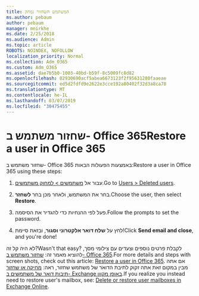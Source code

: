 ```yaml
---
title: המשתמש השחזור נמחק
ms.author: pebaum
author: pebaum
manager: mnirkhe
ms.date: 2/25/2018
ms.audience: Admin
ms.topic: article
ROBOTS: NOINDEX, NOFOLLOW
localization_priority: Normal
ms.collection: Adm_O365
ms.custom: Adm_O365
ms.assetid: dae7b5b0-1003-40bd-b59f-8c5009fc8d82
ms.openlocfilehash: 02930690acf5abea6673123f2f95631280faaeae
ms.sourcegitcommit: ed5d2fdfd9e2622e3cce192a80402f32d3a8ca78
ms.translationtype: MT
ms.contentlocale: he-IL
ms.lasthandoff: 03/07/2019
ms.locfileid: "30475455"
---
```

# <a name="restore-a-user-in-office-365"></a><span data-ttu-id="2f29f-102">שחזור משתמש ב- Office 365</span><span class="sxs-lookup"><span data-stu-id="2f29f-102">Restore a user in Office 365</span></span>

<span data-ttu-id="2f29f-103">שחזור משתמש ב- Office 365 באמצעות הפעולות הבאות:</span><span class="sxs-lookup"><span data-stu-id="2f29f-103">Restore a user in Office 365 using these steps:</span></span>
  
1. <span data-ttu-id="2f29f-104">עבור אל [משתמשים \> למחוק משתמשים](https://admin.microsoft.com/adminportal/home#/deletedusers).</span><span class="sxs-lookup"><span data-stu-id="2f29f-104">Go to [Users \> Deleted users](https://admin.microsoft.com/adminportal/home#/deletedusers).</span></span>
    
2. <span data-ttu-id="2f29f-105">בחר את המשתמש, ולאחר מכן בחר **לשחזר**.</span><span class="sxs-lookup"><span data-stu-id="2f29f-105">Choose the user, then select **Restore**.</span></span>
    
3. <span data-ttu-id="2f29f-106">פעל לפי ההנחיות כדי להגדיר את הסיסמה.</span><span class="sxs-lookup"><span data-stu-id="2f29f-106">Follow the prompts to set the password.</span></span>
    
4. <span data-ttu-id="2f29f-107">לחץ על **שלח דואר אלקטרוני וסגור**, ובזאת סיימת!</span><span class="sxs-lookup"><span data-stu-id="2f29f-107">Click **Send email and close**, and you're done!</span></span>
    

<span data-ttu-id="2f29f-108">לא היה קל זה?</span><span class="sxs-lookup"><span data-stu-id="2f29f-108">Wasn't that easy?</span></span> <span data-ttu-id="2f29f-109">לקבלת פרטים נוספים וצעדים עם צילומי מסך, להוציא מאמר זה: [שחזור משתמש ב- Office 365](https://support.office.com/article/2c261e42-5dd1-48b0-845f-2a016d29cfc1.aspx).</span><span class="sxs-lookup"><span data-stu-id="2f29f-109">For more details and steps with screen shots, check out this article: [Restore a user in Office 365](https://support.office.com/article/2c261e42-5dd1-48b0-845f-2a016d29cfc1.aspx).</span></span> <span data-ttu-id="2f29f-110">אם אתה מבין במקום זאת אתה זקוק לתיבת הדואר של משתמש שחזור, ראה: [מחיקה או שחזור תיבות דואר של משתמשים ב- Exchange באופן מקוון](https://docs.microsoft.com/exchange/recipients-in-exchange-online/delete-or-restore-mailboxes).</span><span class="sxs-lookup"><span data-stu-id="2f29f-110">If you realize you instead need to restore user's mailbox, see: [Delete or restore user mailboxes in Exchange Online](https://docs.microsoft.com/exchange/recipients-in-exchange-online/delete-or-restore-mailboxes).</span></span>
